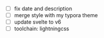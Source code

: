 - [ ] fix date and description
- [ ] merge style with my typora theme
- [ ] update svelte to v6
- [ ] toolchain: lightningcss
